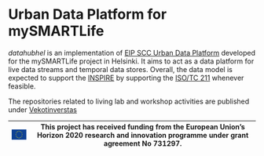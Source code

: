 # Urban Data Platform for mySMARTLife

*datahubhel* is an implementation of [EIP SCC Urban Data Platform](https://eu-smartcities.eu/initiatives/68/description) developed for the mySMARTLife project in Helsinki. It aims to act as a data platform for live data streams and temporal data stores. Overall, the data model is expected to support the [INSPIRE](https://inspire.ec.europa.eu/requirements-inspire-directive/64) by supporting the [ISO/TC 211](https://www.iso.org/committee/54904.html) whenever feasible.

The repositories related to living lab and workshop activities are published under [Vekotinverstas](https://www.github.com/vekotinverstas)

![EU Logo](https://github.com/mysmartlife-helsinki/common-images/blob/master/logo-eu.png) | This project has received funding from the European Union’s Horizon 2020 research and innovation programme under grant agreement No 731297.
----|------------
